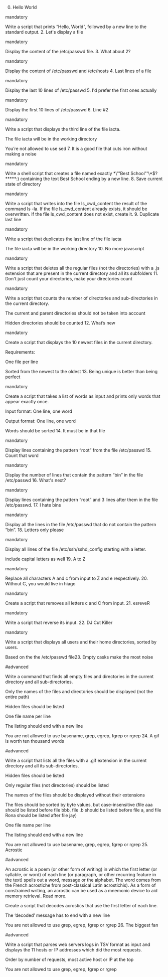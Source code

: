 0. Hello World

mandatory

Write a script that prints “Hello, World”, followed by a new line to the standard output.
2. Let's display a file

mandatory

Display the content of the /etc/passwd file.
3. What about 2?

mandatory

Display the content of /etc/passwd and /etc/hosts
4. Last lines of a file

mandatory

Display the last 10 lines of /etc/passwd
5. I'd prefer the first ones actually

mandatory

Display the first 10 lines of /etc/passwd
6. Line #2

mandatory

Write a script that displays the third line of the file iacta.



The file iacta will be in the working directory



You’re not allowed to use sed
7. It is a good file that cuts iron without making a noise

mandatory

Write a shell script that creates a file named exactly \*\\'"Best School"\'\\*$\?\*\*\*\*\*:) containing the text Best School ending by a new line.
8. Save current state of directory

mandatory

Write a script that writes into the file ls_cwd_content the result of the command ls -la. If the file ls_cwd_content already exists, it should be overwritten. If the file ls_cwd_content does not exist, create it.
9. Duplicate last line

mandatory

Write a script that duplicates the last line of the file iacta



The file iacta will be in the working directory
10. No more javascript

mandatory

Write a script that deletes all the regular files (not the directories) with a .js extension that are present in the current directory and all its subfolders
11. Don't just count your directories, make your directories count

mandatory

Write a script that counts the number of directories and sub-directories in the current directory.



The current and parent directories should not be taken into account

Hidden directories should be counted
12. What’s new

mandatory

Create a script that displays the 10 newest files in the current directory.



Requirements:



One file per line

Sorted from the newest to the oldest
13. Being unique is better than being perfect

mandatory

Create a script that takes a list of words as input and prints only words that appear exactly once.



Input format: One line, one word

Output format: One line, one word

Words should be sorted
14. It must be in that file

mandatory

Display lines containing the pattern “root” from the file /etc/passwd
15. Count that word

mandatory

Display the number of lines that contain the pattern “bin” in the file /etc/passwd
16. What's next?

mandatory

Display lines containing the pattern “root” and 3 lines after them in the file /etc/passwd.
17. I hate bins

mandatory

Display all the lines in the file /etc/passwd that do not contain the pattern “bin”.
18. Letters only please

mandatory

Display all lines of the file /etc/ssh/sshd_config starting with a letter.



include capital letters as well
19. A to Z

mandatory

Replace all characters A and c from input to Z and e respectively.
20. Without C, you would live in hiago

mandatory

Create a script that removes all letters c and C from input.
21. esreveR

mandatory

Write a script that reverse its input.
22. DJ Cut Killer

mandatory

Write a script that displays all users and their home directories, sorted by users.



Based on the the /etc/passwd file23. Empty casks make the most noise

#advanced

Write a command that finds all empty files and directories in the current directory and all sub-directories.



Only the names of the files and directories should be displayed (not the entire path)

Hidden files should be listed

One file name per line

The listing should end with a new line

You are not allowed to use basename, grep, egrep, fgrep or rgrep
24. A gif is worth ten thousand words

#advanced

Write a script that lists all the files with a .gif extension in the current directory and all its sub-directories.



Hidden files should be listed

Only regular files (not directories) should be listed

The names of the files should be displayed without their extensions

The files should be sorted by byte values, but case-insensitive (file aaa should be listed before file bbb, file .b should be listed before file a, and file Rona should be listed after file jay)

One file name per line

The listing should end with a new line

You are not allowed to use basename, grep, egrep, fgrep or rgrep
25. Acrostic

#advanced

An acrostic is a poem (or other form of writing) in which the first letter (or syllable, or word) of each line (or paragraph, or other recurring feature in the text) spells out a word, message or the alphabet. The word comes from the French acrostiche from post-classical Latin acrostichis). As a form of constrained writing, an acrostic can be used as a mnemonic device to aid memory retrieval. Read more.



Create a script that decodes acrostics that use the first letter of each line.



The ‘decoded’ message has to end with a new line

You are not allowed to use grep, egrep, fgrep or rgrep
26. The biggest fan

#advanced

Write a script that parses web servers logs in TSV format as input and displays the 11 hosts or IP addresses which did the most requests.



Order by number of requests, most active host or IP at the top

You are not allowed to use grep, egrep, fgrep or rgrep
